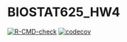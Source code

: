 # BIOSTAT625_HW4

<!-- badges: start -->
  [![R-CMD-check](https://github.com/WeakCha/BIOSTAT625_HW4/workflows/R-CMD-check/badge.svg)](https://github.com/WeakCha/BIOSTAT625_HW4/actions)
  [![codecov](https://codecov.io/gh/WeakCha/BIOSTAT625_HW4/branch/main/graph/badge.svg?token=QA50NDYI28)](https://codecov.io/gh/WeakCha/BIOSTAT625_HW4)
  <!-- badges: end -->
